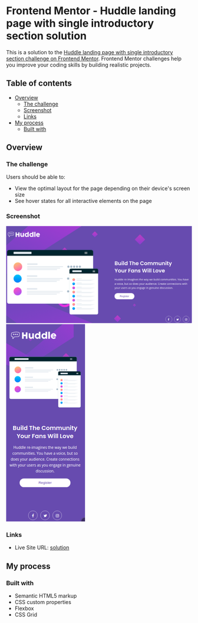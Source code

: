 # Frontend Mentor - Huddle landing page with single introductory section solution

This is a solution to the [Huddle landing page with single introductory section challenge on Frontend
Mentor](https://www.frontendmentor.io/challenges/huddle-landing-page-with-a-single-introductory-section-B_2Wvxgi0).
Frontend Mentor challenges help you improve your coding skills by building realistic projects.

## Table of contents

- [Overview](#overview)
  - [The challenge](#the-challenge)
  - [Screenshot](#screenshot)
  - [Links](#links)
- [My process](#my-process)
  - [Built with](#built-with)

## Overview

### The challenge

Users should be able to:

- View the optimal layout for the page depending on their device's screen size
- See hover states for all interactive elements on the page

### Screenshot

![Desktop](./images/screenshots/desktop.jpg)
![Mobile](./images/screenshots/mobile.jpg)

### Links

- Live Site  URL: [solution](https://huddle-landing-page-with-single-introductory-section-xi.vercel.app/)

## My process

### Built with

- Semantic HTML5 markup
- CSS custom properties
- Flexbox
- CSS Grid
